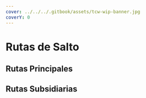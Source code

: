 ```yaml
---
cover: ../../../.gitbook/assets/tcw-wip-banner.jpg
coverY: 0
---
```


# Rutas de Salto

## Rutas Principales

## Rutas Subsidiarias
